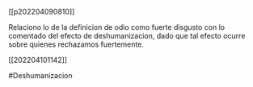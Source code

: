 [[p202204090810]]

Relaciono lo de la definicion de odio como fuerte disgusto con lo comentado del efecto de deshumanizacion, dado que tal efecto ocurre sobre quienes rechazamos fuertemente.

[[202204101142]]

#Deshumanizacion
